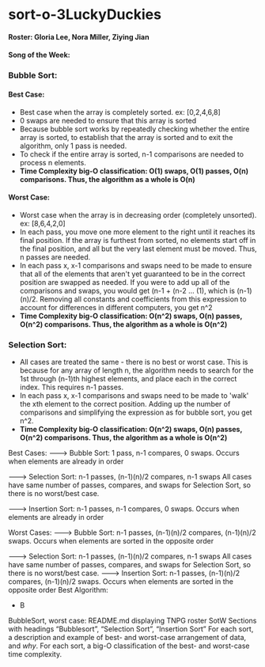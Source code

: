 # sort-o-3LuckyDuckies

#### Roster: Gloria Lee, Nora Miller, Ziying Jian
#### Song of the Week:

### Bubble Sort: 
#### Best Case: 
* Best case when the array is completely sorted. ex: [0,2,4,6,8]
* 0 swaps are needed to ensure that this array is sorted
* Because bubble sort works by repeatedly checking whether the entire array is sorted, to establish that the array is sorted and to exit the algorithm, only 1 pass is needed. 
* To check if the entire array is sorted, n-1 comparisons are needed to process n elements. 
* **Time Complexity big-O classification: O(1) swaps, O(1) passes, O(n) comparisons. Thus, the algorithm as a whole is O(n)**


#### Worst Case:
* Worst case when the array is in decreasing order (completely unsorted). ex: [8,6,4,2,0]
* In each pass, you move one more element to the right until it reaches its final position. If the array is furthest from sorted, no elements start off in the final position, and all but the very last element must be moved. Thus, n passes are needed. 
* In each pass x, x-1 comparisons and swaps need to be made to ensure that all of the elements that aren't yet guaranteed to be in the correct position are swapped as needed. If you were to add up all of the comparisons and swaps, you would get (n-1 + (n-2 ... (1), which is (n-1)(n)/2. Removing all constants and coefficients from this expression to account for differences in different computers, you get n^2
* **Time Complexity big-O classification: O(n^2) swaps, O(n) passes, O(n^2) comparisons. Thus, the algorithm as a whole is O(n^2)**

### Selection Sort: 

* All cases are treated the same - there is no best or worst case. This is because for any array of length n, the algorithm needs to search for the 1st through (n-1)th highest elements, and place each in the correct index. This requires n-1 passes. 
* In each pass x, x-1 comparisons and swaps need to be made to 'walk' the xth element to the correct position. Adding up the number of comparisons and simplifying the expression as for bubble sort, you get n^2. 
* **Time Complexity big-O classification: O(n^2) swaps, O(n) passes, O(n^2) comparisons. Thus, the algorithm as a whole is O(n^2)**



Best Cases:
 ---> Bubble Sort: 1 pass, n-1 compares, 0 swaps. Occurs when elements are already in order

 ---> Selection Sort: n-1 passes, (n-1)(n)/2 compares, n-1 swaps
      All cases have same number of passes, compares, and swaps for Selection Sort, so there is no worst/best case.

 ---> Insertion Sort: n-1 passes, n-1 compares, 0 swaps. Occurs when elements are already in order


Worst Cases:
---> Bubble Sort:  n-1 passes, (n-1)(n)/2 compares, (n-1)(n)/2 swaps. Occurs when elements are sorted in the opposite order

---> Selection Sort: n-1 passes, (n-1)(n)/2 compares, n-1 swaps
    All cases have same number of passes, compares, and swaps for Selection Sort, so there is no worst/best case.
---> Insertion Sort: n-1 passes, (n-1)(n)/2 compares, (n-1)(n)/2 swaps. Occurs when elements are sorted in the opposite order
Best Algorithm:
  - B

BubbleSort, worst case:
README.md displaying
TNPG
roster
SotW
Sections with headings “Bubblesort”, “Selection Sort”, “Insertion Sort”
For each sort, a description and example of best- and worst-case arrangement of data, and *why*.
For each sort, a big-O classification of the best- and worst-case time complexity.

